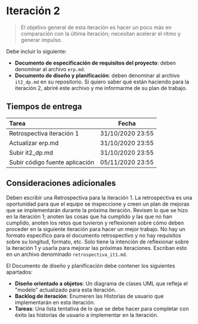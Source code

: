 # Iteración 2

> El objetivo general de esta iteración es hacer un poco más en comparación con la última iteración; necesitan acelerar el ritmo y generar impulso.


Debe incluir lo siguiente:

- **Documento de especificación de requisitos del proyecto**: deben denominar al archivo `erp.md`. 
- **Documento de diseño y planificación**: deben denominar al archivo `it2_dp.md` en su repositorio. Si quiero saber qué están haciendo para la iteración 2, abriré este archivo y me informarme de su plan de trabajo.

## Tiempos de entrega

| Tarea                                   |  Fecha           |
|:----------------------------------------|:----------------:|
| Retrospectiva iteración 1               | 31/10/2020 23:55 |
| Actualizar erp.md                       | 31/10/2020 23:55 |
| Subir it2_dp.md                         | 31/10/2020 23:55 |
| Subir código fuente aplicación          | 05/11/2020 23:55 |

## Consideraciones adicionales

Deben escribir una Retrospectiva para la iteración 1. La retrospectiva es una oportunidad para que el equipo se inspeccione y creen un plan de mejoras que se implementarán durante la próxima iteración. Revisen lo que se hizo en la iteración 1; anoten las cosas que ha cumplido y las que no han cumplido, anoten los retos que tuvieron y reflexionen sobre cómo deben proceder en la siguiente iteración para hacer un mejor trabajo. No hay un formato específico para el documento retrospectivo y no hay requisitos sobre su longitud, formato, etc. Solo tiene la intención de reflexionar sobre la iteración 1 y usarla para mejorar las próximas iteraciones. Escriban esto en un archivo denominado `retrospectiva_it1.md`.

El Documento de diseño y planificación debe contener los siguientes apartados:
- **Diseño orientado a objetos**: Un diagrama de clases UML que refleja el "modelo" actualizado para esta iteración.
- **Backlog de iteración**: Enumeren las Historias de usuario que implementarán en esta iteración.
- **Tareas**: Una lista tentativa de lo que se debe hacer para completar con éxito las historias de usuario a implementar en la iteración.
